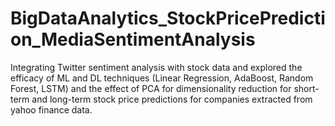 # BigDataAnalytics_StockPricePrediction_MediaSentimentAnalysis

Integrating Twitter sentiment analysis with stock data and explored the efficacy of ML and DL techniques (Linear Regression,
AdaBoost, Random Forest, LSTM) and the effect of PCA for dimensionality reduction for short-term and long-term stock price predictions for companies extracted from yahoo finance data.
